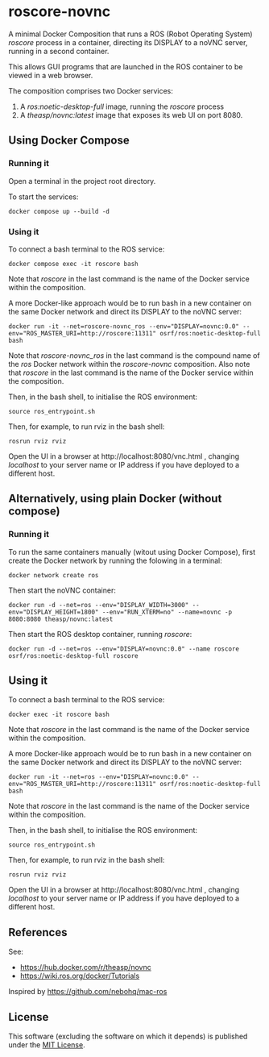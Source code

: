 # roscore-novnc
A minimal Docker Composition that runs a ROS (Robot Operating System) _roscore_ process in a container, directing its DISPLAY to a noVNC server, running in a second container.

This allows GUI programs that are launched in the ROS container to be viewed in a web browser.

The composition comprises two Docker services:

1. A _ros:noetic-desktop-full_ image, running the _roscore_ process
2. A _theasp/novnc:latest_ image that exposes its web UI on port 8080.

## Using Docker Compose 
### Running it
Open a terminal in the project root directory.

To start the services:
```
docker compose up --build -d
```

### Using it

To connect a bash terminal to the ROS service:
```
docker compose exec -it roscore bash
```

Note that _roscore_ in the last command is the name of the Docker service within the composition.

A more Docker-like approach would be to run bash in a new container on the same Docker network and direct its DISPLAY to the noVNC server:
```
docker run -it --net=roscore-novnc_ros --env="DISPLAY=novnc:0.0" --env="ROS_MASTER_URI=http://roscore:11311" osrf/ros:noetic-desktop-full bash
```

Note that _roscore-novnc_ros_ in the last command is the compound name of the _ros_ Docker network within the _roscore-novnc_ composition. Also note that _roscore_ in the last command is the name of the Docker service within the composition.

Then, in the bash shell, to initialise the ROS environment:
```
source ros_entrypoint.sh 
```

Then, for example, to run rviz in the bash shell:
```
rosrun rviz rviz
```

Open the UI in a browser at http://localhost:8080/vnc.html , changing _localhost_ to your server name or IP address if you have deployed to a different host.


## Alternatively, using plain Docker (without compose)
### Running it
To run the same containers manually (witout using Docker Compose), first create the Docker network by running the folowing in a terminal:
```
docker network create ros
```

Then start the noVNC container:
```
docker run -d --net=ros --env="DISPLAY_WIDTH=3000" --env="DISPLAY_HEIGHT=1800" --env="RUN_XTERM=no" --name=novnc -p 8080:8080 theasp/novnc:latest
```

Then start the ROS desktop container, running _roscore_:
```
docker run -d --net=ros --env="DISPLAY=novnc:0.0" --name roscore osrf/ros:noetic-desktop-full roscore
```

## Using it

To connect a bash terminal to the ROS service:
```
docker exec -it roscore bash
```
Note that _roscore_ in the last command is the name of the Docker service within the composition.

A more Docker-like approach would be to run bash in a new container on the same Docker network and direct its DISPLAY to the noVNC server:
```
docker run -it --net=ros --env="DISPLAY=novnc:0.0" --env="ROS_MASTER_URI=http://roscore:11311" osrf/ros:noetic-desktop-full bash
```

Note that _roscore_ in the last command is the name of the Docker service within the composition.

Then, in the bash shell, to initialise the ROS environment:
```
source ros_entrypoint.sh 
```

Then, for example, to run rviz in the bash shell:
```
rosrun rviz rviz
```

Open the UI in a browser at http://localhost:8080/vnc.html , changing _localhost_ to your server name or IP address if you have deployed to a different host.


## References
See: 

* https://hub.docker.com/r/theasp/novnc
* https://wiki.ros.org/docker/Tutorials

Inspired by https://github.com/nebohq/mac-ros

## License

This software (excluding the software on which it depends) is published under the [MIT License](https://opensource.org/licenses/MIT).
